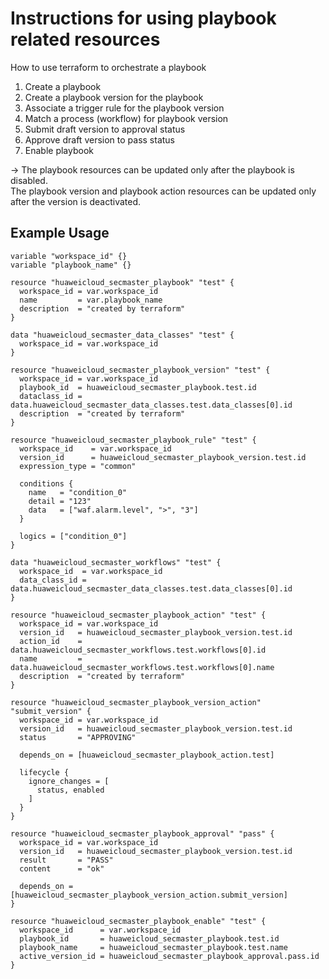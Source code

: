 # Instructions for using playbook related resources

How to use terraform to orchestrate a playbook

1. Create a playbook
2. Create a playbook version for the playbook
3. Associate a trigger rule for the playbook version
4. Match a process (workflow) for playbook version
5. Submit draft version to approval status
6. Approve draft version to pass status
7. Enable playbook

-> The playbook resources can be updated only after the playbook is disabled.<br/>
   The playbook version and playbook action resources can be updated only after the version is deactivated.

## Example Usage

```hcl
variable "workspace_id" {}
variable "playbook_name" {}

resource "huaweicloud_secmaster_playbook" "test" {
  workspace_id = var.workspace_id
  name         = var.playbook_name
  description  = "created by terraform"
}

data "huaweicloud_secmaster_data_classes" "test" {
  workspace_id = var.workspace_id
}

resource "huaweicloud_secmaster_playbook_version" "test" {
  workspace_id = var.workspace_id
  playbook_id  = huaweicloud_secmaster_playbook.test.id
  dataclass_id = data.huaweicloud_secmaster_data_classes.test.data_classes[0].id
  description  = "created by terraform"
}

resource "huaweicloud_secmaster_playbook_rule" "test" {
  workspace_id    = var.workspace_id
  version_id      = huaweicloud_secmaster_playbook_version.test.id
  expression_type = "common"

  conditions {
    name   = "condition_0"
    detail = "123"
    data   = ["waf.alarm.level", ">", "3"]
  }
  
  logics = ["condition_0"]
}

data "huaweicloud_secmaster_workflows" "test" {
  workspace_id  = var.workspace_id
  data_class_id = data.huaweicloud_secmaster_data_classes.test.data_classes[0].id
}

resource "huaweicloud_secmaster_playbook_action" "test" {
  workspace_id = var.workspace_id
  version_id   = huaweicloud_secmaster_playbook_version.test.id
  action_id    = data.huaweicloud_secmaster_workflows.test.workflows[0].id
  name         = data.huaweicloud_secmaster_workflows.test.workflows[0].name
  description  = "created by terraform"
}

resource "huaweicloud_secmaster_playbook_version_action" "submit_version" {
  workspace_id = var.workspace_id
  version_id   = huaweicloud_secmaster_playbook_version.test.id
  status       = "APPROVING"

  depends_on = [huaweicloud_secmaster_playbook_action.test]

  lifecycle {
    ignore_changes = [
      status, enabled
    ]
  }
}

resource "huaweicloud_secmaster_playbook_approval" "pass" {
  workspace_id = var.workspace_id
  version_id   = huaweicloud_secmaster_playbook_version.test.id
  result       = "PASS"
  content      = "ok"

  depends_on = [huaweicloud_secmaster_playbook_version_action.submit_version]
}

resource "huaweicloud_secmaster_playbook_enable" "test" {
  workspace_id      = var.workspace_id
  playbook_id       = huaweicloud_secmaster_playbook.test.id
  playbook_name     = huaweicloud_secmaster_playbook.test.name
  active_version_id = huaweicloud_secmaster_playbook_approval.pass.id
}
```
